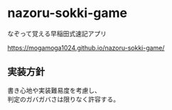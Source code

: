 # nazoru-sokki-game

なぞって覚える早稲田式速記アプリ

https://mogamoga1024.github.io/nazoru-sokki-game/

## 実装方針

書き心地や実装難易度を考慮し、  
判定のガバガバさは限りなく許容する。
